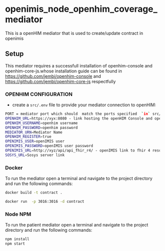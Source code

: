 # openimis_node_openhim_coverage_mediator
This is a openHIM mediator that is used to create/update contract in openimis

## Setup
This mediator requires a successfull installation of openhim-console and openhim-core-js.whose installation guide can be found in  <https://github.com/jembi/openhim-console> and  <https://github.com/jembi/openhim-core-js> respectfully

### OPENHIM CONFIGURATION
* create a `src/.env` file to provide your mediator  connection to openHIM:
```sh
PORT = mediator port which should  match the ports specified  `in` src/mediatorConfig.json
OPENHIM_URL=https://xyx:8080 - link hosting the openHIM Console and openHIM Core-js
OPENHIM_USERNAME=openhim username
OPENHIM_PASSWORD=openhim password
MEDIATOR_URN=Mediator Name
OPENHIM_REGISTER=true
OPENIMIS_USER=openIMIS user
OPENIMIS_PASSWORD=openIMIS user password
OPENIMIS_URL=http://xyz/api/api_fhir_r4/ - openIMIS link to fhir 4 resource
SOSYS_URL=Sosys server link
```
### Docker

To run the mediator open a terminal and navigate to the project directory and run the following commands:

```sh
docker build -t contract .

docker run  -p 3016:3016 -d contract
```

### Node NPM
To run the patient mediator open a terminal and navigate to the project directory and run the following commands:
```sh
npm install
npm start
```
